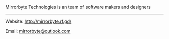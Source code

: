 Mirrorbyte Technologies is an team of software makers and designers
___________________________________________________________________
Website: http://mirrorbyte.rf.gd/


Email: mirrorbyte@outlook.com
